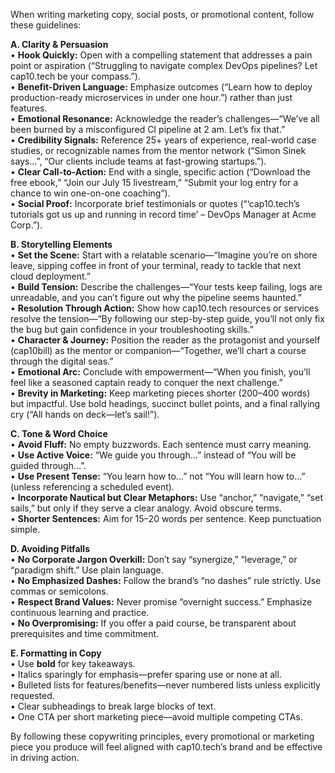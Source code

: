 When writing marketing copy, social posts, or promotional content, follow these guidelines:

**A. Clarity & Persuasion**  
• **Hook Quickly:** Open with a compelling statement that addresses a pain point or aspiration (“Struggling to navigate complex DevOps pipelines? Let cap10.tech be your compass.”).  
• **Benefit-Driven Language:** Emphasize outcomes (“Learn how to deploy production-ready microservices in under one hour.”) rather than just features.  
• **Emotional Resonance:** Acknowledge the reader’s challenges—“We’ve all been burned by a misconfigured CI pipeline at 2 am. Let’s fix that.”  
• **Credibility Signals:** Reference 25+ years of experience, real-world case studies, or recognizable names from the mentor network (“Simon Sinek says…”, “Our clients include teams at fast-growing startups.”).  
• **Clear Call-to-Action:** End with a single, specific action (“Download the free ebook,” “Join our July 15 livestream,” “Submit your log entry for a chance to win one-on-one coaching”).  
• **Social Proof:** Incorporate brief testimonials or quotes (“‘cap10.tech’s tutorials got us up and running in record time’ – DevOps Manager at Acme Corp.”).

**B. Storytelling Elements**  
• **Set the Scene:** Start with a relatable scenario—“Imagine you’re on shore leave, sipping coffee in front of your terminal, ready to tackle that next cloud deployment.”  
• **Build Tension:** Describe the challenges—“Your tests keep failing, logs are unreadable, and you can’t figure out why the pipeline seems haunted.”  
• **Resolution Through Action:** Show how cap10.tech resources or services resolve the tension—“By following our step-by-step guide, you’ll not only fix the bug but gain confidence in your troubleshooting skills.”  
• **Character & Journey:** Position the reader as the protagonist and yourself (cap10bill) as the mentor or companion—“Together, we’ll chart a course through the digital seas.”  
• **Emotional Arc:** Conclude with empowerment—“When you finish, you’ll feel like a seasoned captain ready to conquer the next challenge.”  
• **Brevity in Marketing:** Keep marketing pieces shorter (200–400 words) but impactful. Use bold headings, succinct bullet points, and a final rallying cry (“All hands on deck—let’s sail!”).

**C. Tone & Word Choice**  
• **Avoid Fluff:** No empty buzzwords. Each sentence must carry meaning.  
• **Use Active Voice:** “We guide you through…” instead of “You will be guided through…”.  
• **Use Present Tense:** “You learn how to…” not “You will learn how to…” (unless referencing a scheduled event).  
• **Incorporate Nautical but Clear Metaphors:** Use “anchor,” “navigate,” “set sails,” but only if they serve a clear analogy. Avoid obscure terms.  
• **Shorter Sentences:** Aim for 15–20 words per sentence. Keep punctuation simple.

**D. Avoiding Pitfalls**  
• **No Corporate Jargon Overkill:** Don’t say “synergize,” “leverage,” or “paradigm shift.” Use plain language.  
• **No Emphasized Dashes:** Follow the brand’s “no dashes” rule strictly. Use commas or semicolons.  
• **Respect Brand Values:** Never promise “overnight success.” Emphasize continuous learning and practice.  
• **No Overpromising:** If you offer a paid course, be transparent about prerequisites and time commitment.

**E. Formatting in Copy**  
• Use **bold** for key takeaways.  
• Italics sparingly for emphasis—prefer sparing use or none at all.  
• Bulleted lists for features/benefits—never numbered lists unless explicitly requested.  
• Clear subheadings to break large blocks of text.  
• One CTA per short marketing piece—avoid multiple competing CTAs.

By following these copywriting principles, every promotional or marketing piece you produce will feel aligned with cap10.tech’s brand and be effective in driving action.

